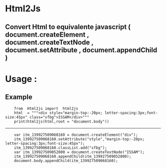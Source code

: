 # Html2Js
## Convert Html to equivalente javascript ( document.createElement , document.createTextNode , document.setAttribute , document.appendChild ) 


# Usage :  
## Example
		from  Html2js import  html2js
  		html  = """<div style="margin-top:-20px; letter-spacing:3px;font-size:45px" class="sfbg">ISSAM</div>"""
	  	print(html2js(html,root = "document.body"))
    
___

    	var itm_139927509068160 = document.createElement("div");
    	itm_139927509068160.setAttribute("style","margin-top:-20px; letter-spacing:3px;font-size:45px");
    	itm_139927509068160.classList.add("sfbg");
    	var itm_139927509052800 = document.createTextNode("ISSAM");
    	itm_139927509068160.appendChild(itm_139927509052800);
		document.body.appendChild(itm_139927509068160);
